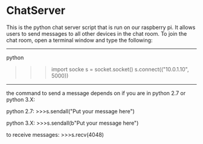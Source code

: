 # ChatServer
This is the python chat server script that is run on our raspberry pi.  It allows users to send messages to all other devices
in the chat room.  To join the chat room, open a terminal window and type the following:

______________________________________________________________________________________

python
>>>import socke
>>>s = socket.socket()
>>>s.connect(("10.0.1.10", 5000))

______________________________________________________________________________________

the command to send a message depends on if you are in python 2.7 or python 3.X:

python 2.7:    >>>s.sendall("Put your message here")

python 3.X:    >>>s.sendall(b"Put your message here")

to receive messages:    >>>s.recv(4048)
